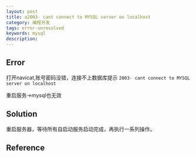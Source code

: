 ```yaml
---
layout: post
title: a2003- cant connect to MYSQL server on localhost
category: 编程开发
tags: error-unresolved
keywords: mysql
description: 
---	
```



## Error

打开navicat,账号密码没错，连接不上数据库提示 `2003- cant connect to MYSQL server on localhost`

重启服务->mysql也无效

## Solution

重启服务器，等待所有自启动服务启动完成，再执行一系列操作。

## Reference